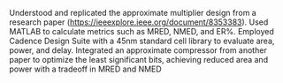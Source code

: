 Understood and replicated the approximate multiplier design from a research paper (https://ieeexplore.ieee.org/document/8353383). Used MATLAB to calculate metrics such as MRED, NMED, and ER%. Employed Cadence Design Suite with a 45nm standard cell library to evaluate area, power, and delay. Integrated an approximate compressor from another paper to optimize the least significant bits, achieving reduced area and power with a tradeoff in MRED and NMED 
